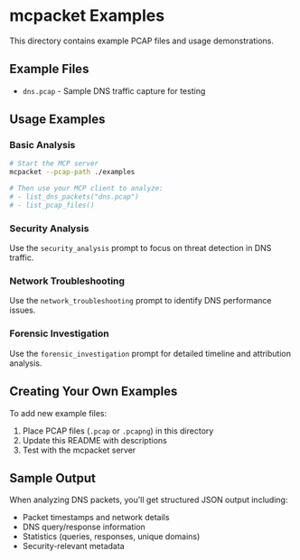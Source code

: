 # mcpacket Examples

This directory contains example PCAP files and usage demonstrations.

## Example Files

- `dns.pcap` - Sample DNS traffic capture for testing

## Usage Examples

### Basic Analysis

```bash
# Start the MCP server
mcpacket --pcap-path ./examples

# Then use your MCP client to analyze:
# - list_dns_packets("dns.pcap")
# - list_pcap_files()
```

### Security Analysis

Use the `security_analysis` prompt to focus on threat detection in DNS traffic.

### Network Troubleshooting

Use the `network_troubleshooting` prompt to identify DNS performance issues.

### Forensic Investigation

Use the `forensic_investigation` prompt for detailed timeline and attribution analysis.

## Creating Your Own Examples

To add new example files:

1. Place PCAP files (`.pcap` or `.pcapng`) in this directory
2. Update this README with descriptions
3. Test with the mcpacket server

## Sample Output

When analyzing DNS packets, you'll get structured JSON output including:

- Packet timestamps and network details
- DNS query/response information
- Statistics (queries, responses, unique domains)
- Security-relevant metadata